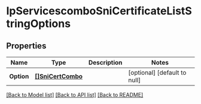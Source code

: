 # IpServicescomboSniCertificateListStringOptions

## Properties
Name | Type | Description | Notes
------------ | ------------- | ------------- | -------------
**Option** | [**[]SniCertCombo**](SNICertCombo.md) |  | [optional] [default to null]

[[Back to Model list]](../README.md#documentation-for-models) [[Back to API list]](../README.md#documentation-for-api-endpoints) [[Back to README]](../README.md)

